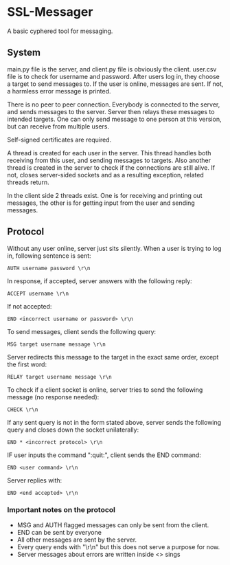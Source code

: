 # SSL-Messager 

A basic cyphered tool for messaging.

## System

main.py file is the server, and client.py file is obviously the client.
user.csv file is to check for username and password. After users log in,
they choose a target to send messages to. If the user is online, messages
are sent. If not, a harmless error message is printed.

There is no peer to peer connection. Everybody is connected to the server,
and sends messages to the server. Server then relays these messages to
intended targets. One can only send message to one person at this version,
but can receive from multiple users.

Self-signed certificates are required.

A thread is created for each user in the server. This thread handles both
receiving from this user, and sending messages to targets. Also another thread
is created in the server to check if the connections are still alive. If not,
closes server-sided sockets and as a resulting exception, related threads return.

In the client side 2 threads exist. One is for receiving and printing out messages,
the other is for getting input from the user and sending messages.

## Protocol

Without any user online, server just sits silently. When a user is trying to log in,
following sentence is sent:

`AUTH username password \r\n`

In response, if accepted, server answers with the following reply:

`ACCEPT username \r\n`

If not accepted:

`END <incorrect username or password> \r\n`

To send messages, client sends the following query:

`MSG target username message \r\n`

Server redirects this message to the target in the exact same order, except the first word:

`RELAY target username message \r\n`

To check if a client socket is online, server tries to send the following message (no response needed):

`CHECK \r\n`

If any sent query is not in the form stated above, server sends the following query and closes down
the socket unilaterally:

`END * <incorrect protocol> \r\n`

IF user inputs the command ":quit:", client sends the END command:

`END <user command> \r\n`

Server replies with:

`END <end accepted> \r\n`

### Important notes on the protocol

- MSG and AUTH flagged messages can only be sent from the client.
- END can be sent by everyone
- All other messages are sent by the server.
- Every query ends with "\r\n" but this does not serve a purpose for now.
- Server messages about errors are written inside <> sings